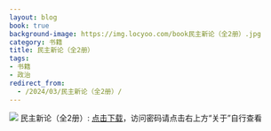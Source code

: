 ```yaml
---
layout: blog
book: true
background-image: https://img.locyoo.com/book民主新论（全2册）.jpg
category: 书籍
title: 民主新论（全2册）
tags:
- 书籍
- 政治
redirect_from:
  - /2024/03/民主新论（全2册）/
---
```

![](https://img.locyoo.com/book民主新论（全2册）.jpg)
民主新论（全2册）: <a name = "ref1" href="https://url18.ctfile.com/f/50983618-1055874643-edba1c?p=3619">点击下载</a>，访问密码请点击右上方“关于”自行查看